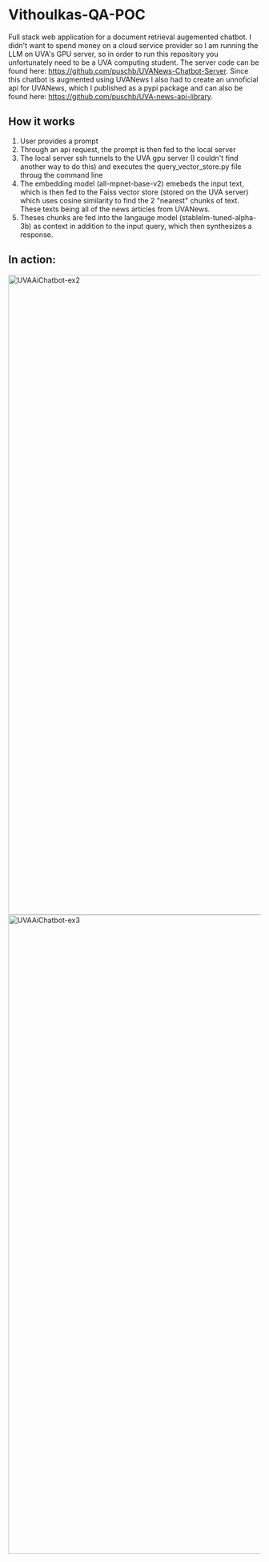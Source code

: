 # Vithoulkas-QA-POC

Full stack web application for a document retrieval augemented chatbot. I didn't want to spend money on a cloud service provider so I am running the LLM on UVA's GPU server, so in order to run this repository you unfortunately need to be a UVA computing student. The server code can be found here: https://github.com/puschb/UVANews-Chatbot-Server. Since this chatbot is augmented using UVANews I also had to create an unnoficial api for UVANews, which I published as a pypi package and can also be found here: https://github.com/puschb/UVA-news-api-library.

## How it works
1. User provides a prompt
2. Through an api request, the prompt is then fed to the local server
3. The local server ssh tunnels to the UVA gpu server (I couldn't find another way to do this) and executes the query_vector_store.py file throug the command line
4. The embedding model (all-mpnet-base-v2) emebeds the input text, which is then fed to the Faiss vector store (stored on the UVA server) which uses cosine similarity to find the 2 "nearest" chunks of text. These texts being all of the news articles from UVANews.
5. Theses chunks are fed into the langauge model (stablelm-tuned-alpha-3b) as context in addition to the input query, which then synthesizes a response.

## In action:

<img width="1279" alt="UVAAiChatbot-ex2" src="https://github.com/puschb/UVANews-Chatbot/assets/94179760/7d28ea6d-81f5-431b-a074-82b12d03445d">
<img width="1277" alt="UVAAiChatbot-ex3" src="https://github.com/puschb/UVANews-Chatbot/assets/94179760/315f6dc6-34a7-4867-84aa-ec2dcc591e3b">
